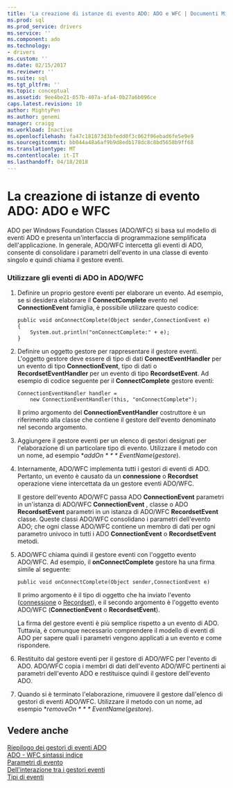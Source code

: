 ```yaml
---
title: 'La creazione di istanze di evento ADO: ADO e WFC | Documenti Microsoft'
ms.prod: sql
ms.prod_service: drivers
ms.service: ''
ms.component: ado
ms.technology:
- drivers
ms.custom: ''
ms.date: 02/15/2017
ms.reviewer: ''
ms.suite: sql
ms.tgt_pltfrm: ''
ms.topic: conceptual
ms.assetid: 9ee4be21-657b-407a-afa4-0b27a6b096ce
caps.latest.revision: 10
author: MightyPen
ms.author: genemi
manager: craigg
ms.workload: Inactive
ms.openlocfilehash: fa47c181873d3bfedd0f3c062f96ebad6fe5e9e9
ms.sourcegitcommit: bb044a48a6af9b9d8edb178dc8c8bd5658b9ff68
ms.translationtype: MT
ms.contentlocale: it-IT
ms.lasthandoff: 04/18/2018
---
```

# <a name="ado-event-instantiation-ado-and-wfc"></a>La creazione di istanze di evento ADO: ADO e WFC
ADO per Windows Foundation Classes (ADO/WFC) si basa sul modello di eventi ADO e presenta un'interfaccia di programmazione semplificata dell'applicazione. In generale, ADO/WFC intercetta gli eventi di ADO, consente di consolidare i parametri dell'evento in una classe di evento singolo e quindi chiama il gestore eventi.  
  
### <a name="to-use-ado-events-in-adowfc"></a>Utilizzare gli eventi di ADO in ADO/WFC  
  
1.  Definire un proprio gestore eventi per elaborare un evento. Ad esempio, se si desidera elaborare il **ConnectComplete** evento nel **ConnectionEvent** famiglia, è possibile utilizzare questo codice:  
  
    ```  
    public void onConnectComplete(Object sender,ConnectionEvent e)  
    {  
        System.out.println("onConnectComplete:" + e);  
    }  
    ```  
  
2.  Definire un oggetto gestore per rappresentare il gestore eventi. L'oggetto gestore deve essere di tipo di dati **ConnectEventHandler** per un evento di tipo **ConnectionEvent**, tipo di dati o **RecordsetEventHandler** per un evento di tipo  **RecordsetEvent**. Ad esempio di codice seguente per il **ConnectComplete** gestore eventi:  
  
    ```  
    ConnectionEventHandler handler =   
        new ConnectionEventHandler(this, "onConnectComplete");  
    ```  
  
     Il primo argomento del **ConnectionEventHandler** costruttore è un riferimento alla classe che contiene il gestore dell'evento denominato nel secondo argomento.  
  
3.  Aggiungere il gestore eventi per un elenco di gestori designati per l'elaborazione di un particolare tipo di evento. Utilizzare il metodo con un nome, ad esempio **addOn * * * EventName*(*gestore*).  
  
4.  Internamente, ADO/WFC implementa tutti i gestori di eventi di ADO. Pertanto, un evento è causato da un **connessione** o **Recordset** operazione viene intercettata da un gestore eventi ADO/WFC.  
  
     Il gestore dell'evento ADO/WFC passa ADO **ConnectionEvent** parametri in un'istanza di ADO/WFC **ConnectionEvent** , classe o ADO **RecordsetEvent** parametri in un istanza di ADO/WFC **RecordsetEvent** classe. Queste classi ADO/WFC consolidano i parametri dell'evento ADO; che ogni classe ADO/WFC contiene un membro di dati per ogni parametro univoco in tutti i ADO **ConnectionEvent** o **RecordsetEvent** metodi.  
  
5.  ADO/WFC chiama quindi il gestore eventi con l'oggetto evento ADO/WFC. Ad esempio, il **onConnectComplete** gestore ha una firma simile al seguente:  
  
    ```  
    public void onConnectComplete(Object sender,ConnectionEvent e)  
    ```  
  
     Il primo argomento è il tipo di oggetto che ha inviato l'evento ([connessione](../../../ado/reference/ado-api/connection-object-ado.md) o [Recordset](../../../ado/reference/ado-api/recordset-object-ado.md)), e il secondo argomento è l'oggetto evento ADO/WFC (**ConnectionEvent** o **RecordsetEvent**).  
  
     La firma del gestore eventi è più semplice rispetto a un evento di ADO. Tuttavia, è comunque necessario comprendere il modello di eventi di ADO per sapere quali i parametri vengono applicati a un evento e come rispondere.  
  
6.  Restituito dal gestore eventi per il gestore di ADO/WFC per l'evento di ADO. ADO/WFC copia i membri di dati dell'evento ADO/WFC pertinenti ai parametri dell'evento ADO e restituisce quindi il gestore dell'evento ADO.  
  
7.  Quando si è terminato l'elaborazione, rimuovere il gestore dall'elenco di gestori di eventi ADO/WFC. Utilizzare il metodo con un nome, ad esempio **removeOn * * * EventName*(*gestore*).  
  
## <a name="see-also"></a>Vedere anche  
 [Riepilogo dei gestori di eventi ADO](../../../ado/guide/data/ado-event-handler-summary.md)   
 [ADO - WFC sintassi indice](../../../ado/reference/ado-api/ado-wfc-syntax-index.md)   
 [Parametri di evento](../../../ado/guide/data/event-parameters.md)   
 [Dell'interazione tra i gestori eventi](../../../ado/guide/data/how-event-handlers-work-together.md)   
 [Tipi di eventi](../../../ado/guide/data/types-of-events.md)
